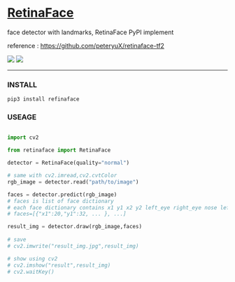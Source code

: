# [RetinaFace](https://github.com/heewinkim/retinaface)
 
 face detector with landmarks, RetinaFace PyPI implement
 
 reference : https://github.com/peteryuX/retinaface-tf2 
 
![](https://img.shields.io/badge/python-3.6.1-blue)
![](https://img.shields.io/badge/tensorflow-2.0.0-orange)

----

### INSTALL
```sh
pip3 install refinaface
```

### USEAGE

```python

import cv2 

from retinaface import RetinaFace

detector = RetinaFace(quality="normal")

# same with cv2.imread,cv2.cvtColor 
rgb_image = detector.read("path/to/image")

faces = detector.predict(rgb_image)
# faces is list of face dictionary
# each face dictionary contains x1 y1 x2 y2 left_eye right_eye nose left_lip right_lip
# faces=[{"x1":20,"y1":32, ... }, ...]

result_img = detector.draw(rgb_image,faces)
    
# save
# cv2.imwrite("result_img.jpg",result_img)

# show using cv2
# cv2.imshow("result",result_img)
# cv2.waitKey()
```
